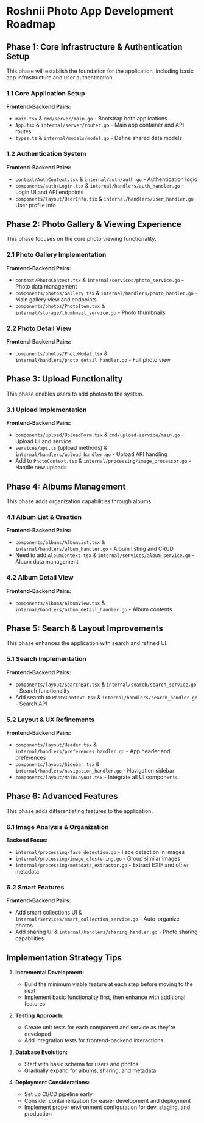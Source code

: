 # Roshnii Photo App Development Roadmap

## Phase 1: Core Infrastructure & Authentication Setup
This phase will establish the foundation for the application, including basic app infrastructure and user authentication.

### 1.1 Core Application Setup
**Frontend-Backend Pairs:**
- `main.tsx` & `cmd/server/main.go` - Bootstrap both applications
- `App.tsx` & `internal/server/router.go` - Main app container and API routes
- `types.ts` & `internal/models/model.go` - Define shared data models

### 1.2 Authentication System
**Frontend-Backend Pairs:**
- `context/AuthContext.tsx` & `internal/auth/auth.go` - Authentication logic
- `components/auth/Login.tsx` & `internal/handlers/auth_handler.go` - Login UI and API endpoints
- `components/layout/UserInfo.tsx` & `internal/handlers/user_handler.go` - User profile info

## Phase 2: Photo Gallery & Viewing Experience
This phase focuses on the core photo viewing functionality.

### 2.1 Photo Gallery Implementation
**Frontend-Backend Pairs:**
- `context/PhotoContext.tsx` & `internal/services/photo_service.go` - Photo data management
- `components/photos/Gallery.tsx` & `internal/handlers/photo_handler.go` - Main gallery view and endpoints
- `components/photos/PhotoItem.tsx` & `internal/storage/thumbnail_service.go` - Photo thumbnails

### 2.2 Photo Detail View
**Frontend-Backend Pairs:**
- `components/photos/PhotoModal.tsx` & `internal/handlers/photo_detail_handler.go` - Full photo view

## Phase 3: Upload Functionality
This phase enables users to add photos to the system.

### 3.1 Upload Implementation
**Frontend-Backend Pairs:**
- `components/upload/UploadForm.tsx` & `cmd/upload-service/main.go` - Upload UI and service
- `services/api.ts` (upload methods) & `internal/handlers/upload_handler.go` - Upload API handling
- Add to `PhotoContext.tsx` & `internal/processing/image_processor.go` - Handle new uploads

## Phase 4: Albums Management
This phase adds organization capabilities through albums.

### 4.1 Album List & Creation
**Frontend-Backend Pairs:**
- `components/albums/AlbumList.tsx` & `internal/handlers/album_handler.go` - Album listing and CRUD
- Need to add `AlbumContext.tsx` & `internal/services/album_service.go` - Album data management

### 4.2 Album Detail View
**Frontend-Backend Pairs:**
- `components/albums/AlbumView.tsx` & `internal/handlers/album_detail_handler.go` - Album contents

## Phase 5: Search & Layout Improvements
This phase enhances the application with search and refined UI.

### 5.1 Search Implementation
**Frontend-Backend Pairs:**
- `components/layout/SearchBar.tsx` & `internal/search/search_service.go` - Search functionality
- Add search to `PhotoContext.tsx` & `internal/handlers/search_handler.go` - Search API

### 5.2 Layout & UX Refinements
**Frontend-Backend Pairs:**
- `components/layout/Header.tsx` & `internal/handlers/preferences_handler.go` - App header and preferences
- `components/layout/Sidebar.tsx` & `internal/handlers/navigation_handler.go` - Navigation sidebar
- `components/layout/MainLayout.tsx` - Integrate all UI components

## Phase 6: Advanced Features
This phase adds differentiating features to the application.

### 6.1 Image Analysis & Organization
**Backend Focus:**
- `internal/processing/face_detection.go` - Face detection in images
- `internal/processing/image_clustering.go` - Group similar images
- `internal/processing/metadata_extractor.go` - Extract EXIF and other metadata

### 6.2 Smart Features
**Frontend-Backend Pairs:**
- Add smart collections UI & `internal/services/smart_collection_service.go` - Auto-organize photos
- Add sharing UI & `internal/handlers/sharing_handler.go` - Photo sharing capabilities

## Implementation Strategy Tips

1. **Incremental Development:**
   - Build the minimum viable feature at each step before moving to the next
   - Implement basic functionality first, then enhance with additional features

2. **Testing Approach:**
   - Create unit tests for each component and service as they're developed
   - Add integration tests for frontend-backend interactions

3. **Database Evolution:**
   - Start with basic schema for users and photos
   - Gradually expand for albums, sharing, and metadata

4. **Deployment Considerations:**
   - Set up CI/CD pipeline early
   - Consider containerization for easier development and deployment
   - Implement proper environment configuration for dev, staging, and production
